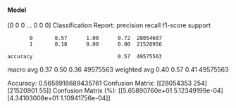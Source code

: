 #### Model
[0 0 0 ... 0 0 0]
Classification Report:
              precision    recall  f1-score   support

           0       0.57      1.00      0.72  28054607
           1       0.18      0.00      0.00  21520956

    accuracy                           0.57  49575563
   macro avg       0.37      0.50      0.36  49575563
weighted avg       0.40      0.57      0.41  49575563

Accuracy: 0.5658918689435761
Confusion Matrix:
[[28054353      254]
 [21520901       55]]
Confusion Matrix (%):
[[5.65890760e+01 5.12349199e-04]
 [4.34103008e+01 1.10941756e-04]]
